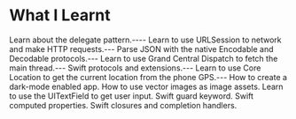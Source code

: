 # What I Learnt
Learn about the delegate pattern.----
Learn to use URLSession to network and make HTTP requests.---
Parse JSON with the native Encodable and Decodable protocols.---
Learn to use Grand Central Dispatch to fetch the main thread.---
Swift protocols and extensions.---
Learn to use Core Location to get the current location from the phone GPS.---
How to create a dark-mode enabled app.
How to use vector images as image assets.
Learn to use the UITextField to get user input.
Swift guard keyword.
Swift computed properties.
Swift closures and completion handlers.


